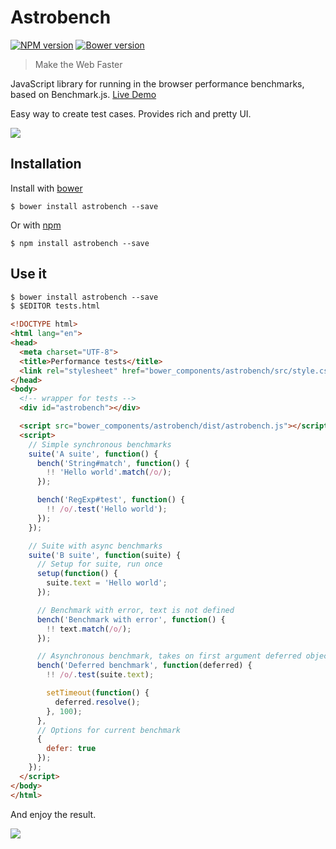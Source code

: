 # Astrobench

[![NPM version](https://badge.fury.io/js/astrobench.png)](http://badge.fury.io/js/astrobench)
[![Bower version](https://badge.fury.io/bo/astrobench.png)](http://badge.fury.io/bo/astrobench)

> Make the Web Faster

JavaScript library for running in the browser performance benchmarks, based on Benchmark.js. [Live Demo](https://kupriyanenko.github.io/astrobench/demo.html)

Easy way to create test cases. Provides rich and pretty UI.

![](https://cdn.rawgit.com/kupriyanenko/astrobench/gh-pages/astro.png)

## Installation

Install with [bower](http://bower.io/)

```
$ bower install astrobench --save
```

Or with [npm](https://www.npmjs.org/)

```
$ npm install astrobench --save
```

## Use it

```html
$ bower install astrobench --save
$ $EDITOR tests.html

<!DOCTYPE html>
<html lang="en">
<head>
  <meta charset="UTF-8">
  <title>Performance tests</title>
  <link rel="stylesheet" href="bower_components/astrobench/src/style.css">
</head>
<body>
  <!-- wrapper for tests -->
  <div id="astrobench"></div>

  <script src="bower_components/astrobench/dist/astrobench.js"></script>
  <script>
    // Simple synchronous benchmarks
    suite('A suite', function() {
      bench('String#match', function() {
        !! 'Hello world'.match(/o/);
      });

      bench('RegExp#test', function() {
        !! /o/.test('Hello world');
      });
    });

    // Suite with async benchmarks
    suite('B suite', function(suite) {
      // Setup for suite, run once
      setup(function() {
        suite.text = 'Hello world';
      });

      // Benchmark with error, text is not defined
      bench('Benchmark with error', function() {
        !! text.match(/o/);
      });

      // Asynchronous benchmark, takes on first argument deferred object
      bench('Deferred benchmark', function(deferred) {
        !! /o/.test(suite.text);

        setTimeout(function() {
          deferred.resolve();
        }, 100);
      },
      // Options for current benchmark
      {
        defer: true
      });
    });
  </script>
</body>
</html>
```

And enjoy the result.

![](https://cdn.rawgit.com/kupriyanenko/astrobench/gh-pages/screen.png)
